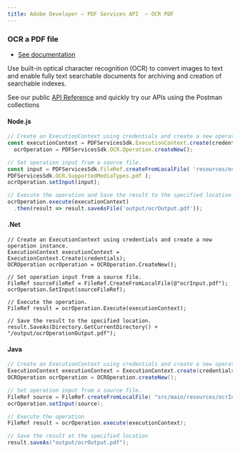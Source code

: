 ```yaml
---
title: Adobe Developer — PDF Services API  — OCR PDF
---
```


<TextBlock slots="heading, buttons, text, text1" hasCodeBlock  theme="dark" className="bgBlue link"/>

### OCR a PDF file

- [See documentation](/document-services/docs/overview/pdf-services-api/)

Use built-in optical character recognition (OCR) to convert images to text and enable fully text searchable documents for archiving and creation of searchable indexes.

See our public [API Reference](https://documentcloud.adobe.com/document-services/index.html#post-ocr) and quickly try our APIs using the Postman collections


<CodeBlock slots="heading, code" repeat="3" languages="js,.net,java" />

#### Node.js

```js
// Create an ExecutionContext using credentials and create a new operation instance.
const executionContext = PDFServicesSdk.ExecutionContext.create(credentials),
  ocrOperation = PDFServicesSdk.OCR.Operation.createNew();

// Set operation input from a source file.
const input = PDFServicesSdk.FileRef.createFromLocalFile( 'resources/ocrInput.pdf',
PDFServicesSdk.OCR.SupportedMediaTypes.pdf );
ocrOperation.setInput(input);

// Execute the operation and Save the result to the specified location.
ocrOperation.execute(executionContext)
  .then(result => result.saveAsFile('output/ocrOutput.pdf'));
```

#### .Net

```clike
// Create an ExecutionContext using credentials and create a new operation instance.
ExecutionContext executionContext = ExecutionContext.Create(credentials);
OCROperation ocrOperation = OCROperation.CreateNew();

// Set operation input from a source file.
FileRef sourceFileRef = FileRef.CreateFromLocalFile(@"ocrInput.pdf");
ocrOperation.SetInput(sourceFileRef);

// Execute the operation.
FileRef result = ocrOperation.Execute(executionContext);

// Save the result to the specified location.
result.SaveAs(Directory.GetCurrentDirectory() + "/output/ocrOperationOutput.pdf");
```

#### Java

```java
// Create an ExecutionContext using credentials and create a new operation instance.
ExecutionContext executionContext = ExecutionContext.create(credentials);
OCROperation ocrOperation = OCROperation.createNew();

// Set operation input from a source file.
FileRef source = FileRef.createFromLocalFile( "src/main/resources/ocrInput.pdf" );
ocrOperation.setInput(source);

// Execute the operation
FileRef result = ocrOperation.execute(executionContext);

// Save the result at the specified location
result.saveAs("output/ocrOutput.pdf");
```
